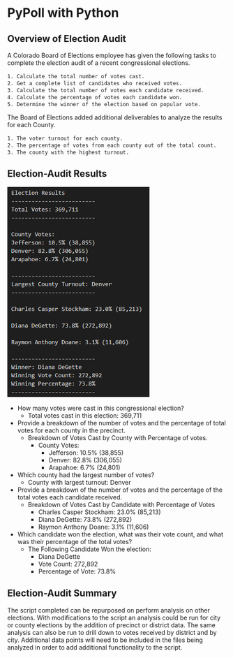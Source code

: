 # PyPoll with Python

## Overview of Election Audit

A Colorado Board of Elections employee has given the following tasks to complete the election audit of a recent congressional elections.

 	1. Calculate the total number of votes cast.
 	2. Get a complete list of candidates who received votes.
 	3. Calculate the total number of votes each candidate received.
 	4. Calculate the percentage of votes each candidate won.
 	5. Determine the winner of the election based on popular vote.

The Board of Elections added additional deliverables to analyze the results for each County.

	1. The voter turnout for each county.
	2. The percentage of votes from each county out of the total count.
	3. The county with the highest turnout.

## Election-Audit Results



![This is an image](Resources/election_results.png)


- How many votes were cast in this congressional election?
  - Total votes cast in this election: 369,711
- Provide a breakdown of the number of votes and the percentage of total votes for each county in the precinct.
  - Breakdown of Votes Cast by County with Percentage of votes.
    - County Votes:
      - Jefferson: 10.5% (38,855)
      - Denver: 82.8% (306,055)
      - Arapahoe: 6.7% (24,801)
- Which county had the largest number of votes?
  - County with largest turnout: Denver
- Provide a breakdown of the number of votes and the percentage of the total votes each candidate received.
  - Breakdown of Votes Cast by Candidate with Percentage of Votes
    - Charles Casper Stockham: 23.0% (85,213)
    - Diana DeGette: 73.8% (272,892)
    - Raymon Anthony Doane: 3.1% (11,606)
- Which candidate won the election, what was their vote count, and what was their percentage of the total votes?
  - The Following Candidate Won the election:
    - Diana DeGette
    - Vote Count: 272,892
    - Percentage of Vote: 73.8%

## Election-Audit Summary

The script completed can be repurposed on perform analysis on other elections. With modifications to the script an analysis could be run for city or county elections by the addition of precinct or district data. The same analysis can also be run to drill down to votes received by district and by city. Additional data points will need to be included in the files being analyzed in order to add additional functionality to the script.
